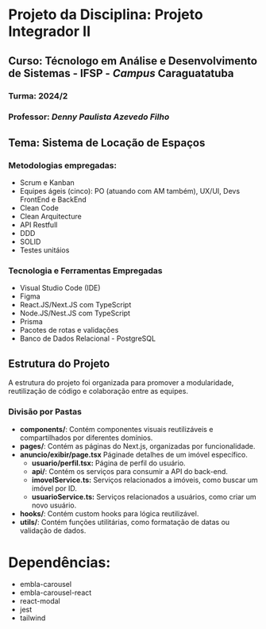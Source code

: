 # Projeto da Disciplina: Projeto Integrador II

## Curso: Técnologo em Análise e Desenvolvimento de Sistemas - IFSP - _Campus_ Caraguatatuba

### Turma: **2024/2**

### Professor: _Denny Paulista Azevedo Filho_

## Tema: Sistema de Locação de Espaços

### Metodologias empregadas:

- Scrum e Kanban
- Equipes ágeis (cinco): PO (atuando com AM também), UX/UI, Devs FrontEnd e BackEnd
- Clean Code
- Clean Arquitecture
- API Restfull
- DDD
- SOLID
- Testes unitáios

### Tecnologia e Ferramentas Empregadas

- Visual Studio Code (IDE)
- Figma
- React.JS/Next.JS com TypeScript
- Node.JS/Nest.JS com TypeScript
- Prisma
- Pacotes de rotas e validações
- Banco de Dados Relacional - PostgreSQL

## Estrutura do Projeto

A estrutura do projeto foi organizada para promover a modularidade, reutilização de código e colaboração entre as equipes.

### Divisão por Pastas

- **components/**: Contém componentes visuais reutilizáveis e compartilhados por diferentes domínios.
- **pages/**: Contém as páginas do Next.js, organizadas por funcionalidade. 
- **anuncio/exibir/page.tsx** Páginade detalhes de um imóvel específico.
  - **usuario/perfil.tsx:** Página de perfil do usuário.
  - **api/**: Contém os serviços para consumir a API do back-end.
  - **imovelService.ts:** Serviços relacionados a imóveis, como buscar um imóvel por ID.
  - **usuarioService.ts:** Serviços relacionados a usuários, como criar um novo usuário.
- **hooks/**: Contém custom hooks para lógica reutilizável.
- **utils/**: Contém funções utilitárias, como formatação de datas ou validação de dados.


# Dependências:
- embla-carousel
- embla-carousel-react
- react-modal
- jest
- tailwind

